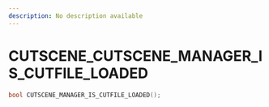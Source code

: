 ```yaml
---
description: No description available 
---
```


# CUTSCENE\_CUTSCENE_MANAGER_IS_CUTFILE_LOADED

```cpp
bool CUTSCENE_MANAGER_IS_CUTFILE_LOADED();
```